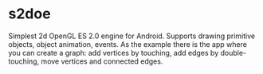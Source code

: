 # s2doe
Simplest 2d OpenGL ES 2.0 engine for Android.
Supports drawing primitive objects, object animation, events.
As the example there is the app where you can create a graph: add vertices by touching, add edges by double-touching, move vertices and connected edges.
